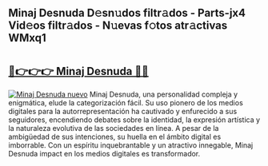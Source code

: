 ## Minaj Desnuda D𝚎sn𝚞dos filtr𝚊dos - Parts-jx4 Vid𝚎os filtr𝚊dos - N𝚞evas f𝚘tos atr𝚊ctivas WMxq1

# <h2><a href="http://mb2ueg.tromn.icu/?c=Minaj+Desnuda">🔗👉👉👉 Minaj Desnuda 🔗🔗</a></h2>

[![Minaj Desnuda nuevo](https://i.imgur.com/pEAQMta.gif)](http://mb2ueg.tromn.icu/?c=Minaj+Desnuda)
Minaj Desnuda, una personalidad compleja y enigmática, elude la categorización fácil. Su uso pionero de los medios digitales para la autorrepresentación ha cautivado y enfurecido a sus seguidores, encendiendo debates sobre la identidad, la expresión artística y la naturaleza evolutiva de las sociedades en línea. A pesar de la ambigüedad de sus intenciones, su huella en el ámbito digital es imborrable. Con un espíritu inquebrantable y un atractivo innegable, Minaj Desnuda impact en los medios digitales es transformador.
